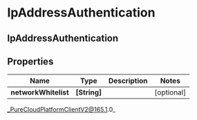# IpAddressAuthentication

## IpAddressAuthentication

## Properties

|Name | Type | Description | Notes|
|------------ | ------------- | ------------- | -------------|
| **networkWhitelist** | **[String]** |  | [optional] |



_PureCloudPlatformClientV2@165.1.0_
